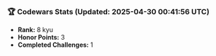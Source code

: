 ### 🏆 Codewars Stats (Updated: 2025-04-30 00:41:56 UTC)

- **Rank:** 8 kyu
- **Honor Points:** 3
- **Completed Challenges:** 1
